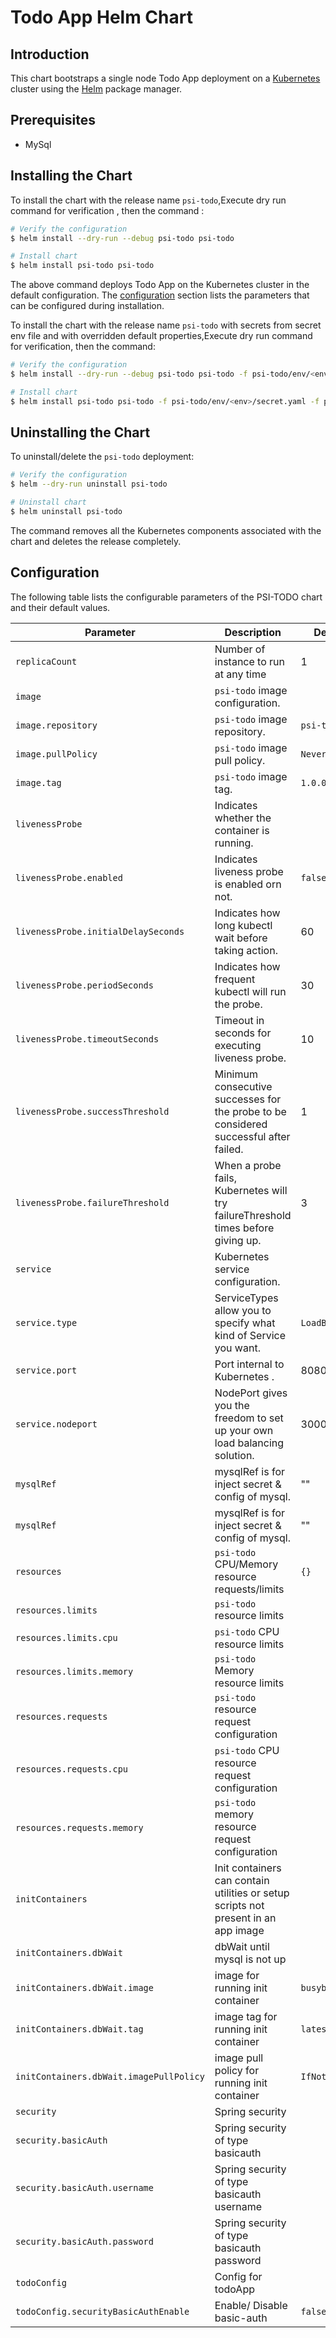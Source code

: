 #  Todo App Helm Chart


## Introduction

This chart bootstraps a single node Todo App deployment on a [Kubernetes](http://kubernetes.io) cluster using the [Helm](https://helm.sh) package manager.

## Prerequisites

- MySql

## Installing the Chart

To install the chart with the release name `psi-todo`,Execute dry run command for verification , then the command :

```bash
# Verify the configuration 
$ helm install --dry-run --debug psi-todo psi-todo

# Install chart
$ helm install psi-todo psi-todo
```


The above command deploys Todo App on the Kubernetes cluster in the default configuration. The [configuration](#configuration) section lists the parameters that can be configured during installation.

To install the chart with the release name `psi-todo` with secrets from secret env file and with overridden default properties,Execute dry run command for verification, then the command:

```bash
# Verify the configuration 
$ helm install --dry-run --debug psi-todo psi-todo -f psi-todo/env/<env>/secret.yaml -f psi-todo/env/<env>/values.yaml

# Install chart
$ helm install psi-todo psi-todo -f psi-todo/env/<env>/secret.yaml -f psi-todo/env/<env>/values.yaml
```

## Uninstalling the Chart

To uninstall/delete the `psi-todo` deployment:

```bash
# Verify the configuration 
$ helm --dry-run uninstall psi-todo

# Uninstall chart
$ helm uninstall psi-todo
```

The command removes all the Kubernetes components associated with the chart and deletes the release completely.

## Configuration

The following table lists the configurable parameters of the PSI-TODO chart and their default values.

| Parameter                                    | Description                                                                                  | Default                                              |
| -------------------------------------------- | -------------------------------------------------------------------------------------------- | ---------------------------------------------------- |
| `replicaCount`                                 | Number of instance to run at any time                                                      | 1 |
| `image`                                        | `psi-todo` image configuration.                                                            | ` ` |
| `image.repository`                             | `psi-todo` image repository.                                                               | `psi-todo`|
| `image.pullPolicy`                             | `psi-todo` image pull policy.                                                              | `Never`|
| `image.tag`                                    | `psi-todo` image tag.                                                                      | `1.0.0`|
| `livenessProbe`                                | Indicates whether the container is running.                                                | ` ` |
| `livenessProbe.enabled`                        | Indicates liveness probe is enabled orn not.                                               | `false ` |
| `livenessProbe.initialDelaySeconds`            | Indicates how long kubectl wait before taking action.                                      |  60  |
| `livenessProbe.periodSeconds`                  | Indicates how frequent kubectl will run the probe.                                         |  30  |
| `livenessProbe.timeoutSeconds`                 | Timeout in seconds for executing liveness probe.                                           |  10  |
| `livenessProbe.successThreshold`               | Minimum consecutive successes for the probe to be considered successful after failed.      |  1  |
| `livenessProbe.failureThreshold`               | When a probe fails, Kubernetes will try failureThreshold times before giving up.           |  3  |
| `service`                                      | Kubernetes service configuration.                                                          | ` ` |
| `service.type`                                 | ServiceTypes allow you to specify what kind of Service you want.                           | `LoadBalancer` |
| `service.port`                                 | Port internal to Kubernetes                                    .                           | 8080 |
| `service.nodeport`                             | NodePort gives you the freedom to set up your own load balancing solution.                 | 30000|
| `mysqlRef`                                     | mysqlRef is for inject secret & config of mysql.                                           | "" |
| `mysqlRef`                                     | mysqlRef is for inject secret & config of mysql.                                           | "" |
| `resources`                                    | `psi-todo` CPU/Memory resource requests/limits                                             | `{}` |
| `resources.limits`                             | `psi-todo` resource limits                                                                 | ` `  |
| `resources.limits.cpu`                         | `psi-todo` CPU resource limits                                                             | ` `  |
| `resources.limits.memory`                      | `psi-todo` Memory resource limits                                                          | ` `  |
| `resources.requests`                           | `psi-todo` resource request configuration                                                  | ` `  |
| `resources.requests.cpu`                       | `psi-todo` CPU resource request configuration                                              | ` `  |
| `resources.requests.memory`                    | `psi-todo` memory resource request configuration                                           | ` `  |
| `initContainers`                               | Init containers can contain utilities or setup scripts not present in an app image         | ` `  |
| `initContainers.dbWait`                        | dbWait until mysql is not up                                                               | ` `  |
| `initContainers.dbWait.image`                  | image for running init container                                                           | `busybox `  |
| `initContainers.dbWait.tag`                    | image tag for running init container                                                       | `latest `  |
| `initContainers.dbWait.imagePullPolicy`        | image pull policy for running init container                                               | `IfNotPresent `  |
| `security`                                     | Spring security                                                                            | `  `  |
| `security.basicAuth`                           | Spring security of type basicauth                                                          | `  `  |
| `security.basicAuth.username`                  | Spring security of type basicauth username                                                 | `  `  |
| `security.basicAuth.password`                  | Spring security of type basicauth password                                                 | `  `  |
| `todoConfig`                                   | Config for todoApp                                                                         | `  `  |
| `todoConfig.securityBasicAuthEnable`           | Enable/ Disable basic-auth                                                                 |`false`|








